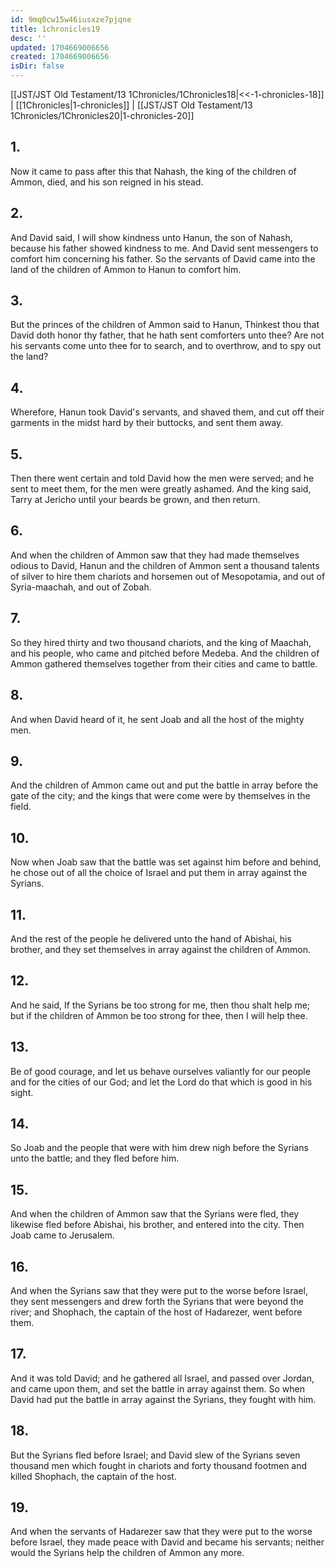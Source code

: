 ```yaml
---
id: 9mq0cw15w46iusxze7pjqne
title: 1chronicles19
desc: ''
updated: 1704669006656
created: 1704669006656
isDir: false
---
```

[[JST/JST Old Testament/13 1Chronicles/1Chronicles18|<<-1-chronicles-18]] | [[1Chronicles|1-chronicles]] | [[JST/JST Old Testament/13 1Chronicles/1Chronicles20|1-chronicles-20]]
## 1.
Now it came to pass after this that Nahash, the king of the children of Ammon, died, and his son reigned in his stead.
## 2.
And David said, I will show kindness unto Hanun, the son of Nahash, because his father showed kindness to me. And David sent messengers to comfort him concerning his father. So the servants of David came into the land of the children of Ammon to Hanun to comfort him.
## 3.
But the princes of the children of Ammon said to Hanun, Thinkest thou that David doth honor thy father, that he hath sent comforters unto thee? Are not his servants come unto thee for to search, and to overthrow, and to spy out the land?
## 4.
Wherefore, Hanun took David\'s servants, and shaved them, and cut off their garments in the midst hard by their buttocks, and sent them away.
## 5.
Then there went certain and told David how the men were served; and he sent to meet them, for the men were greatly ashamed. And the king said, Tarry at Jericho until your beards be grown, and then return.
## 6.
And when the children of Ammon saw that they had made themselves odious to David, Hanun and the children of Ammon sent a thousand talents of silver to hire them chariots and horsemen out of Mesopotamia, and out of Syria-maachah, and out of Zobah.
## 7.
So they hired thirty and two thousand chariots, and the king of Maachah, and his people, who came and pitched before Medeba. And the children of Ammon gathered themselves together from their cities and came to battle.
## 8.
And when David heard of it, he sent Joab and all the host of the mighty men.
## 9.
And the children of Ammon came out and put the battle in array before the gate of the city; and the kings that were come were by themselves in the field.
## 10.
Now when Joab saw that the battle was set against him before and behind, he chose out of all the choice of Israel and put them in array against the Syrians.
## 11.
And the rest of the people he delivered unto the hand of Abishai, his brother, and they set themselves in array against the children of Ammon.
## 12.
And he said, If the Syrians be too strong for me, then thou shalt help me; but if the children of Ammon be too strong for thee, then I will help thee.
## 13.
Be of good courage, and let us behave ourselves valiantly for our people and for the cities of our God; and let the Lord do that which is good in his sight.
## 14.
So Joab and the people that were with him drew nigh before the Syrians unto the battle; and they fled before him.
## 15.
And when the children of Ammon saw that the Syrians were fled, they likewise fled before Abishai, his brother, and entered into the city. Then Joab came to Jerusalem.
## 16.
And when the Syrians saw that they were put to the worse before Israel, they sent messengers and drew forth the Syrians that were beyond the river; and Shophach, the captain of the host of Hadarezer, went before them.
## 17.
And it was told David; and he gathered all Israel, and passed over Jordan, and came upon them, and set the battle in array against them. So when David had put the battle in array against the Syrians, they fought with him.
## 18.
But the Syrians fled before Israel; and David slew of the Syrians seven thousand men which fought in chariots and forty thousand footmen and killed Shophach, the captain of the host.
## 19.
And when the servants of Hadarezer saw that they were put to the worse before Israel, they made peace with David and became his servants; neither would the Syrians help the children of Ammon any more.

